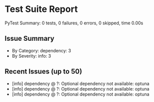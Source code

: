 # Test Suite Report
PyTest Summary: 0 tests, 0 failures, 0 errors, 0 skipped, time 0.00s

## Issue Summary
- By Category: dependency: 3
- By Severity: info: 3

## Recent Issues (up to 50)
- [info] dependency @ ?: Optional dependency not available: optuna 
- [info] dependency @ ?: Optional dependency not available: optuna 
- [info] dependency @ ?: Optional dependency not available: optuna 